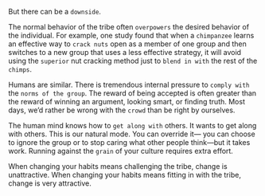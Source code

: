 But there can be a `downside`.

The normal behavior of the tribe often `overpowers` the desired
behavior of the individual. For example, one study found that when a
`chimpanzee` learns an effective way to `crack nuts` open as a member of
one group and then switches to a new group that uses a less effective
strategy, it will avoid using the `superior` nut cracking method just to
`blend in with` the rest of the `chimps`.

Humans are similar. There is tremendous internal pressure to
`comply with` the `norms of the group`. The reward of being accepted is
often greater than the reward of winning an argument, looking smart,
or finding truth. Most days, we’d rather be wrong with the `crowd` than
be right by ourselves.

The human mind knows how to `get along with` others. It wants to
get along with others. This is our natural mode. You can override it—
you can choose to ignore the group or to stop caring what other people
think—but it takes work. Running against the `grain` of your culture
requires extra effort.

When changing your habits means challenging the tribe, change is
unattractive. When changing your habits means fitting in with the
tribe, change is very attractive.